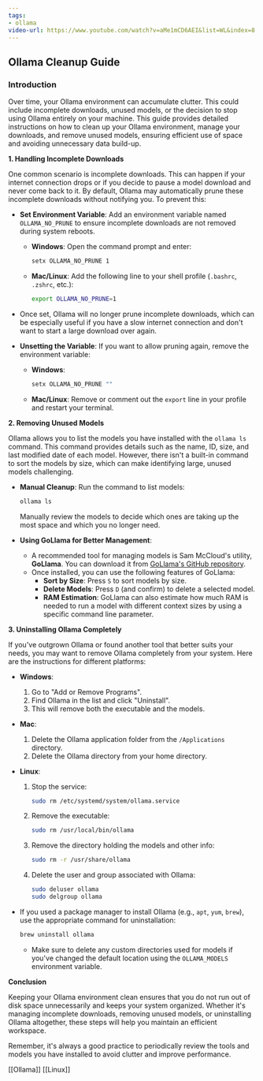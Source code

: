 ```yaml
---
tags:
- ollama
video-url: https://www.youtube.com/watch?v=aMe1mCD6AEI&list=WL&index=8
---
```

## **Ollama Cleanup Guide**

### **Introduction**

Over time, your Ollama environment can accumulate clutter. This could include incomplete downloads, unused models, or the decision to stop using Ollama entirely on your machine. This guide provides detailed instructions on how to clean up your Ollama environment, manage your downloads, and remove unused models, ensuring efficient use of space and avoiding unnecessary data build-up.

**1. Handling Incomplete Downloads**

One common scenario is incomplete downloads. This can happen if your internet connection drops or if you decide to pause a model download and never come back to it. By default, Ollama may automatically prune these incomplete downloads without notifying you. To prevent this:

- **Set Environment Variable**: Add an environment variable named `OLLAMA_NO_PRUNE` to ensure incomplete downloads are not removed during system reboots.
  - **Windows**: Open the command prompt and enter:
    ```cmd
    setx OLLAMA_NO_PRUNE 1
    ```
  - **Mac/Linux**: Add the following line to your shell profile (`.bashrc`, `.zshrc`, etc.):
    ```sh
    export OLLAMA_NO_PRUNE=1
    ```

- Once set, Ollama will no longer prune incomplete downloads, which can be especially useful if you have a slow internet connection and don't want to start a large download over again.
- **Unsetting the Variable**: If you want to allow pruning again, remove the environment variable:
  - **Windows**:
    ```cmd
    setx OLLAMA_NO_PRUNE ""
    ```
  - **Mac/Linux**: Remove or comment out the `export` line in your profile and restart your terminal.

**2. Removing Unused Models**

Ollama allows you to list the models you have installed with the `ollama ls` command. This command provides details such as the name, ID, size, and last modified date of each model. However, there isn't a built-in command to sort the models by size, which can make identifying large, unused models challenging.

- **Manual Cleanup**: Run the command to list models:
  ```sh
  ollama ls
  ```

  Manually review the models to decide which ones are taking up the most space and which you no longer need.

- **Using GoLlama for Better Management**:
  - A recommended tool for managing models is Sam McCloud's utility, **GoLlama**. You can download it from [GoLlama's GitHub repository](https://github.com).
  - Once installed, you can use the following features of GoLlama:
    - **Sort by Size**: Press `S` to sort models by size.
    - **Delete Models**: Press `D` (and confirm) to delete a selected model.
    - **RAM Estimation**: GoLlama can also estimate how much RAM is needed to run a model with different context sizes by using a specific command line parameter.

**3. Uninstalling Ollama Completely**

If you've outgrown Ollama or found another tool that better suits your needs, you may want to remove Ollama completely from your system. Here are the instructions for different platforms:

- **Windows**:
  1. Go to "Add or Remove Programs".
  2. Find Ollama in the list and click "Uninstall".
  3. This will remove both the executable and the models.

- **Mac**:
  1. Delete the Ollama application folder from the `/Applications` directory.
  2. Delete the Ollama directory from your home directory.

- **Linux**:
  1. Stop the service:
     ```sh
     sudo rm /etc/systemd/system/ollama.service
     ```
  2. Remove the executable:
     ```sh
     sudo rm /usr/local/bin/ollama
     ```
  3. Remove the directory holding the models and other info:
     ```sh
     sudo rm -r /usr/share/ollama
     ```
  4. Delete the user and group associated with Ollama:
     ```sh
     sudo deluser ollama
     sudo delgroup ollama
     ```

- If you used a package manager to install Ollama (e.g., `apt`, `yum`, `brew`), use the appropriate command for uninstallation:
  ```sh
  brew uninstall ollama
  ```
  - Make sure to delete any custom directories used for models if you've changed the default location using the `OLLAMA_MODELS` environment variable.

**Conclusion**

Keeping your Ollama environment clean ensures that you do not run out of disk space unnecessarily and keeps your system organized. Whether it's managing incomplete downloads, removing unused models, or uninstalling Ollama altogether, these steps will help you maintain an efficient workspace.

Remember, it's always a good practice to periodically review the tools and models you have installed to avoid clutter and improve performance.

[[Ollama]]  [[Linux]]
